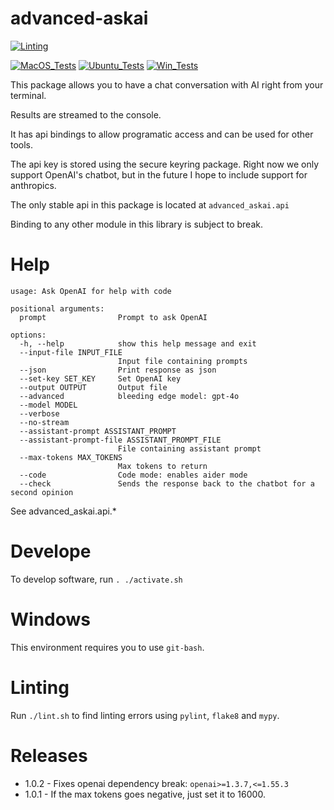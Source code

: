 # advanced-askai

[![Linting](../../actions/workflows/lint.yml/badge.svg)](../../actions/workflows/lint.yml)

[![MacOS_Tests](../../actions/workflows/push_macos.yml/badge.svg)](../../actions/workflows/push_macos.yml)
[![Ubuntu_Tests](../../actions/workflows/push_ubuntu.yml/badge.svg)](../../actions/workflows/push_ubuntu.yml)
[![Win_Tests](../../actions/workflows/push_win.yml/badge.svg)](../../actions/workflows/push_win.yml)

This package allows you to have a chat conversation with AI right from your terminal.

Results are streamed to the console.

It has api bindings to allow programatic access and can be used for other tools.

The api key is stored using the secure keyring package. Right now we only support
OpenAI's chatbot, but in the future I hope to include support for anthropics.

The only stable api in this package is located at `advanced_askai.api`

Binding to any other module in this library is subject to break.

# Help

```
usage: Ask OpenAI for help with code

positional arguments:
  prompt                Prompt to ask OpenAI

options:
  -h, --help            show this help message and exit
  --input-file INPUT_FILE
                        Input file containing prompts
  --json                Print response as json
  --set-key SET_KEY     Set OpenAI key
  --output OUTPUT       Output file
  --advanced            bleeding edge model: gpt-4o
  --model MODEL
  --verbose
  --no-stream
  --assistant-prompt ASSISTANT_PROMPT
  --assistant-prompt-file ASSISTANT_PROMPT_FILE
                        File containing assistant prompt
  --max-tokens MAX_TOKENS
                        Max tokens to return
  --code                Code mode: enables aider mode
  --check               Sends the response back to the chatbot for a second opinion
```

See advanced_askai.api.*

# Develope

To develop software, run `. ./activate.sh`

# Windows

This environment requires you to use `git-bash`.

# Linting

Run `./lint.sh` to find linting errors using `pylint`, `flake8` and `mypy`.


# Releases

  * 1.0.2 - Fixes openai dependency break: `openai>=1.3.7,<=1.55.3`
  * 1.0.1 - If the max tokens goes negative, just set it to 16000.